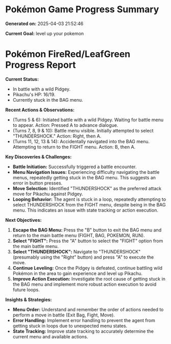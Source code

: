 # Pokémon Game Progress Summary

**Generated on:** 2025-04-03 21:52:46

**Current Goal:** level up your pokemon

# Pokémon FireRed/LeafGreen Progress Report

**Current Status:**

*   In battle with a wild Pidgey.
*   Pikachu's HP: 16/19.
*   Currently stuck in the BAG menu.

**Recent Actions & Observations:**

*   (Turns 5 & 6): Initiated battle with a wild Pidgey. Waiting for battle menu to appear. Action: Pressed A to advance dialogue.
*   (Turns 7, 8, 9 & 10): Battle menu visible. Initially attempted to select "THUNDERSHOCK." Action: Right, then A.
*   (Turns 11, 12, 13 & 14): Accidentally navigated into the BAG menu. Attempting to return to the FIGHT menu. Action: B, then A.

**Key Discoveries & Challenges:**

*   **Battle Initiation:** Successfully triggered a battle encounter.
*   **Menu Navigation Issues:** Experiencing difficulty navigating the battle menus, repeatedly getting stuck in the BAG menu. This suggests an error in button presses.
*   **Move Selection:** Identified "THUNDERSHOCK" as the preferred attack move for Pikachu against Pidgey.
*   **Looping Behavior:** The agent is stuck in a loop, repeatedly attempting to select THUNDERSHOCK from the FIGHT menu, despite being in the BAG menu. This indicates an issue with state tracking or action execution.

**Next Objectives:**

1.  **Escape the BAG Menu:** Press the "B" button to exit the BAG menu and return to the main battle menu (FIGHT, BAG, POKEMON, RUN).
2.  **Select "FIGHT":** Press the "A" button to select the "FIGHT" option from the main battle menu.
3.  **Select "THUNDERSHOCK":** Navigate to "THUNDERSHOCK" (presumably using the "Right" button) and press "A" to execute the move.
4.  **Continue Leveling:** Once the Pidgey is defeated, continue battling wild Pokémon in the area to gain experience and level up Pikachu.
5.  **Improve Action Execution:** Investigate the root cause of getting stuck in the BAG menu and implement more robust action execution to avoid future loops.

**Insights & Strategies:**

*   **Menu Order:** Understand and remember the order of actions needed to perform a move in battle (Exit Bag, Fight, Move).
*   **Error Handling:** Implement error handling to prevent the agent from getting stuck in loops due to unexpected menu states.
*   **State Tracking:** Improve state tracking to accurately determine the current menu and available actions.

